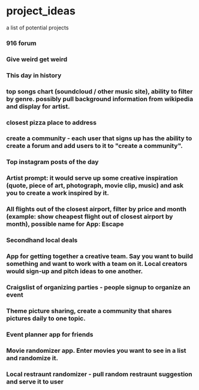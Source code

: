 # project_ideas
a list of potential projects
### 916 forum
### Give weird get weird
### This day in history
### top songs chart (soundcloud / other music site), ability to filter by genre. possibly pull background information from wikipedia and display for artist. 
### closest pizza place to address
### create a community - each user that signs up has the ability to create a forum and add users to it to "create a community". 
### Top instagram posts of the day
### Artist prompt: it would serve up some creative inspiration (quote, piece of art, photograph, movie clip, music) and ask you to create a work inspired by it. 
### All flights out of the closest airport, filter by price and month (example: show cheapest flight out of closest airport by month), possible name for App: Escape
### Secondhand local deals
### App for getting together a creative team. Say you want to build something and want to work with a team on it. Local creators would sign-up and pitch ideas to one another.
### Craigslist of organizing parties - people signup to organize an event
### Theme picture sharing, create a community that shares pictures daily to one topic. 
### Event planner app for friends
### Movie randomizer app. Enter movies you want to see in a list and randomize it. 
### Local restraunt randomizer - pull random restraunt suggestion and serve it to user
